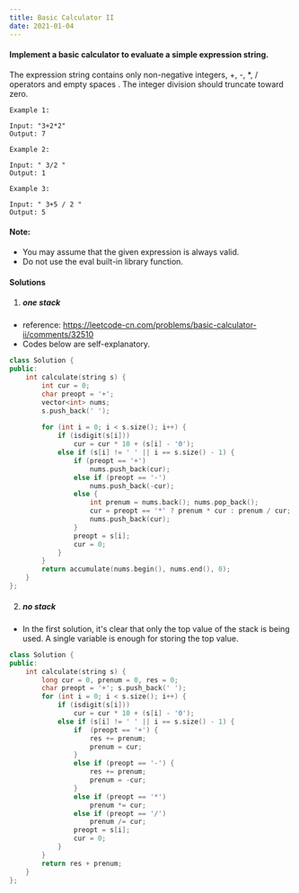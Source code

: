 ```yaml
---
title: Basic Calculator II
date: 2021-01-04
---
```

#### Implement a basic calculator to evaluate a simple expression string.

The expression string contains only non-negative integers, +, -, *, / operators and empty spaces . The integer division should truncate toward zero.

```
Example 1:

Input: "3+2*2"
Output: 7

Example 2:

Input: " 3/2 "
Output: 1

Example 3:

Input: " 3+5 / 2 "
Output: 5
```

#### Note:

-    You may assume that the given expression is always valid.
-    Do not use the eval built-in library function.

#### Solutions

1. ##### one stack

- reference: https://leetcode-cn.com/problems/basic-calculator-ii/comments/32510
- Codes below are self-explanatory.

```cpp
class Solution {
public:
    int calculate(string s) {
        int cur = 0;
        char preopt = '+';
        vector<int> nums;
        s.push_back(' ');
        
        for (int i = 0; i < s.size(); i++) {
            if (isdigit(s[i]))
                cur = cur * 10 + (s[i] - '0');
            else if (s[i] != ' ' || i == s.size() - 1) {
                if (preopt == '+')
                    nums.push_back(cur);
                else if (preopt == '-')
                    nums.push_back(-cur);
                else {
                    int prenum = nums.back(); nums.pop_back();
                    cur = preopt == '*' ? prenum * cur : prenum / cur;
                    nums.push_back(cur);
                }
                preopt = s[i];
                cur = 0;
            }
        }
        return accumulate(nums.begin(), nums.end(), 0);
    }
};
```

2. ##### no stack

- In the first solution, it's clear that only the top value of the stack is being used. A single variable is enough for storing the top value.

```cpp
class Solution {
public:
    int calculate(string s) {
        long cur = 0, prenum = 0, res = 0;
        char preopt = '+'; s.push_back(' ');
        for (int i = 0; i < s.size(); i++) {
            if (isdigit(s[i]))
                cur = cur * 10 + (s[i] - '0');
            else if (s[i] != ' ' || i == s.size() - 1) {
                if  (preopt == '+') {
                    res += prenum;
                    prenum = cur;
                }
                else if (preopt == '-') {
                    res += prenum;
                    prenum = -cur;
                }
                else if (preopt == '*')
                    prenum *= cur;
                else if (preopt == '/')
                    prenum /= cur;
                preopt = s[i];
                cur = 0;
            }
        }
        return res + prenum;
    }
};
```